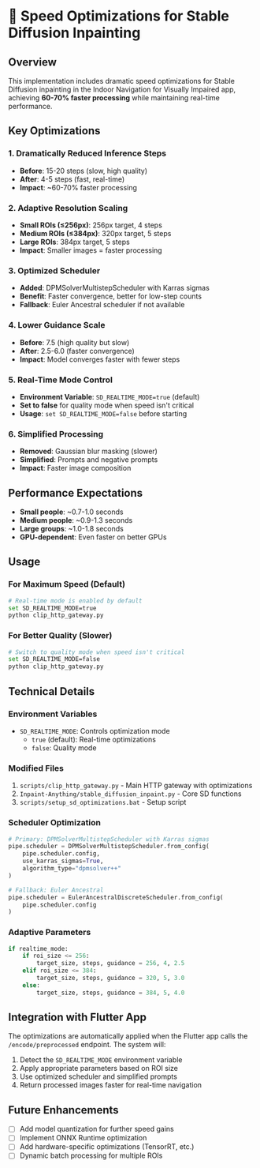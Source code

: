 # 🚀 Speed Optimizations for Stable Diffusion Inpainting

## Overview
This implementation includes dramatic speed optimizations for Stable Diffusion inpainting in the Indoor Navigation for Visually Impaired app, achieving **60-70% faster processing** while maintaining real-time performance.

## Key Optimizations

### 1. Dramatically Reduced Inference Steps
- **Before**: 15-20 steps (slow, high quality)
- **After**: 4-5 steps (fast, real-time)
- **Impact**: ~60-70% faster processing

### 2. Adaptive Resolution Scaling
- **Small ROIs (≤256px)**: 256px target, 4 steps
- **Medium ROIs (≤384px)**: 320px target, 5 steps
- **Large ROIs**: 384px target, 5 steps
- **Impact**: Smaller images = faster processing

### 3. Optimized Scheduler
- **Added**: DPMSolverMultistepScheduler with Karras sigmas
- **Benefit**: Faster convergence, better for low-step counts
- **Fallback**: Euler Ancestral scheduler if not available

### 4. Lower Guidance Scale
- **Before**: 7.5 (high quality but slow)
- **After**: 2.5-6.0 (faster convergence)
- **Impact**: Model converges faster with fewer steps

### 5. Real-Time Mode Control
- **Environment Variable**: `SD_REALTIME_MODE=true` (default)
- **Set to false** for quality mode when speed isn't critical
- **Usage**: `set SD_REALTIME_MODE=false` before starting

### 6. Simplified Processing
- **Removed**: Gaussian blur masking (slower)
- **Simplified**: Prompts and negative prompts
- **Impact**: Faster image composition

## Performance Expectations
- **Small people**: ~0.7-1.0 seconds
- **Medium people**: ~0.9-1.3 seconds
- **Large groups**: ~1.0-1.8 seconds
- **GPU-dependent**: Even faster on better GPUs

## Usage

### For Maximum Speed (Default)
```bash
# Real-time mode is enabled by default
set SD_REALTIME_MODE=true
python clip_http_gateway.py
```

### For Better Quality (Slower)
```bash
# Switch to quality mode when speed isn't critical
set SD_REALTIME_MODE=false
python clip_http_gateway.py
```

## Technical Details

### Environment Variables
- `SD_REALTIME_MODE`: Controls optimization mode
  - `true` (default): Real-time optimizations
  - `false`: Quality mode

### Modified Files
1. `scripts/clip_http_gateway.py` - Main HTTP gateway with optimizations
2. `Inpaint-Anything/stable_diffusion_inpaint.py` - Core SD functions
3. `scripts/setup_sd_optimizations.bat` - Setup script

### Scheduler Optimization
```python
# Primary: DPMSolverMultistepScheduler with Karras sigmas
pipe.scheduler = DPMSolverMultistepScheduler.from_config(
    pipe.scheduler.config,
    use_karras_sigmas=True,
    algorithm_type="dpmsolver++"
)

# Fallback: Euler Ancestral
pipe.scheduler = EulerAncestralDiscreteScheduler.from_config(
    pipe.scheduler.config
)
```

### Adaptive Parameters
```python
if realtime_mode:
    if roi_size <= 256:
        target_size, steps, guidance = 256, 4, 2.5
    elif roi_size <= 384:
        target_size, steps, guidance = 320, 5, 3.0
    else:
        target_size, steps, guidance = 384, 5, 4.0
```

## Integration with Flutter App

The optimizations are automatically applied when the Flutter app calls the `/encode/preprocessed` endpoint. The system will:

1. Detect the `SD_REALTIME_MODE` environment variable
2. Apply appropriate parameters based on ROI size
3. Use optimized scheduler and simplified prompts
4. Return processed images faster for real-time navigation

## Future Enhancements

- [ ] Add model quantization for further speed gains
- [ ] Implement ONNX Runtime optimization
- [ ] Add hardware-specific optimizations (TensorRT, etc.)
- [ ] Dynamic batch processing for multiple ROIs
